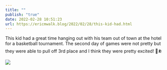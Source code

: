 ```yaml
---
title: ""
publish: "true"
date: 2022-02-28 10:51:23
url: https://ericmwalk.blog/2022/02/28/this-kid-had.html
---
```


This kid had a great time hanging out with his team out of town at the hotel for a basketball tournament. The second day of games were not pretty but they were able to pull off 3rd place and I think they were pretty excited! 🥉⛹️

![](https://ericmwalk.blog/uploads/2022/3a33463b77.jpg)